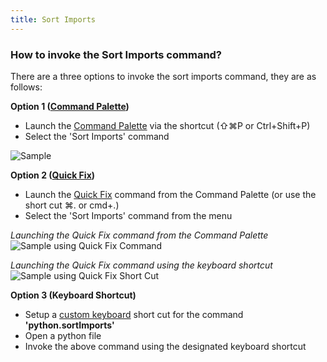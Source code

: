 ```yaml
---
title: Sort Imports
---
```


### How to invoke the Sort Imports command?
There are a three options to invoke the sort imports command, they are as follows:

**Option 1 ([Command Palette](https://code.visualstudio.com/docs/editor/codebasics#_command-palette))**  
- Launch the [Command Palette](https://code.visualstudio.com/docs/editor/codebasics#_command-palette) via the shortcut (⇧⌘P or Ctrl+Shift+P)
- Select the 'Sort Imports' command

![Sample](https://raw.githubusercontent.com/DonJayamanne/pythonVSCode/master/images/sortImportCmd.gif)

**Option 2 ([Quick Fix](https://code.visualstudio.com/docs/languages/csharp#_quick-fixes-suggestions))**  
- Launch the [Quick Fix](https://code.visualstudio.com/docs/languages/csharp#_quick-fixes-suggestions) command from the Command Palette (or use the short cut ⌘. or cmd+.)
- Select the 'Sort Imports' command from the menu

_Launching the Quick Fix command from the Command Palette_    
![Sample using Quick Fix Command](https://raw.githubusercontent.com/DonJayamanne/pythonVSCode/master/images/sortImportQuickFix.gif)
   
_Launching the Quick Fix command using the keyboard shortcut_      
![Sample using Quick Fix Short Cut](https://raw.githubusercontent.com/DonJayamanne/pythonVSCode/master/images/sortImport.gif)
  

**Option 3 (Keyboard Shortcut)**  
- Setup a [custom keyboard](https://code.visualstudio.com/docs/customization/keybindings#_customizing-shortcuts) short cut for the command **'python.sortImports'**
- Open a python file
- Invoke the above command using the designated keyboard shortcut
